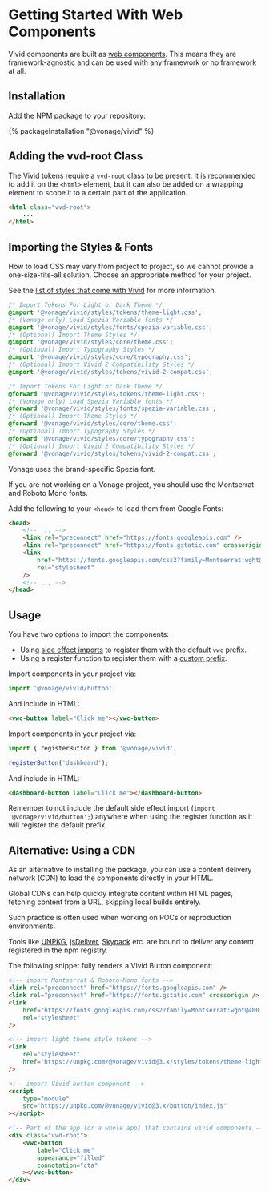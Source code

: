 # Getting Started With Web Components

Vivid components are built as [web components](https://developer.mozilla.org/en-US/docs/Web/API/Web_components). This means they are framework-agnostic and can be used with any framework or no framework at all.

## Installation

Add the NPM package to your repository:

{% packageInstallation "@vonage/vivid" %}

## Adding the vvd-root Class

The Vivid tokens require a `vvd-root` class to be present. It is recommended to add it on the `<html>` element, but it can also be added on a wrapping element to scope it to a certain part of the application.

```html
<html class="vvd-root">
	...
</html>
```

## Importing the Styles & Fonts

How to load CSS may vary from project to project, so we cannot provide a one-size-fits-all solution. Choose an appropriate method for your project.

See the [list of styles that come with Vivid](/guides/styles/) for more information.

<vwc-tabs>
<vwc-tab label="CSS"></vwc-tab>
<vwc-tab-panel>

```css
/* Import Tokens For Light or Dark Theme */
@import '@vonage/vivid/styles/tokens/theme-light.css';
/* (Vonage only) Load Spezia Variable fonts */
@import '@vonage/vivid/styles/fonts/spezia-variable.css';
/* (Optional) Import Theme Styles */
@import '@vonage/vivid/styles/core/theme.css';
/* (Optional) Import Typography Styles */
@import '@vonage/vivid/styles/core/typography.css';
/* (Optional) Import Vivid 2 Compatibility Styles */
@import '@vonage/vivid/styles/tokens/vivid-2-compat.css';
```

</vwc-tab-panel>
<vwc-tab label="SCSS"></vwc-tab>
<vwc-tab-panel>

```scss
/* Import Tokens For Light or Dark Theme */
@forward '@vonage/vivid/styles/tokens/theme-light.css';
/* (Vonage only) Load Spezia Variable fonts */
@forward '@vonage/vivid/styles/fonts/spezia-variable.css';
/* (Optional) Import Theme Styles */
@forward '@vonage/vivid/styles/core/theme.css';
/* (Optional) Import Typography Styles */
@forward '@vonage/vivid/styles/core/typography.css';
/* (Optional) Import Vivid 2 Compatibility Styles */
@forward '@vonage/vivid/styles/tokens/vivid-2-compat.css';
```

</vwc-tab-panel>
</vwc-tabs>

<vwc-action-group style="inline-size: 100%">
<vwc-accordion expand-mode="multi" style="inline-size: 100%">
<vwc-accordion-item heading="Not a Vonage Project?" expanded="false">

Vonage uses the brand-specific Spezia font.

If you are not working on a Vonage project, you should use the Montserrat and Roboto Mono fonts.

Add the following to your `<head>` to load them from Google Fonts:

```html
<head>
	<!-- ... -->
	<link rel="preconnect" href="https://fonts.googleapis.com" />
	<link rel="preconnect" href="https://fonts.gstatic.com" crossorigin />
	<link
		href="https://fonts.googleapis.com/css2?family=Montserrat:wght@400;500;600&family=Roboto+Mono:wght@400;500&display=swap"
		rel="stylesheet"
	/>
	<!-- ... -->
</head>
```

</vwc-accordion-item>
</vwc-accordion>
</vwc-action-group>

## Usage

You have two options to import the components:

- Using [side effect imports](https://developer.mozilla.org/en-US/docs/Web/JavaScript/Reference/Statements/import#import_a_module_for_its_side_effects_only) to register them with the default `vwc` prefix.
- Using a register function to register them with a [custom prefix](/guides/prefix/).

<vwc-tabs>
<vwc-tab label="Import"></vwc-tab>
<vwc-tab-panel>

Import components in your project via:

```js
import '@vonage/vivid/button';
```

And include in HTML:

```html
<vwc-button label="Click me"></vwc-button>
```

</vwc-tab-panel>
<vwc-tab label="Register Function"></vwc-tab>
<vwc-tab-panel>

Import components in your project via:

```js
import { registerButton } from '@vonage/vivid';

registerButton('dashboard');
```

And include in HTML:

```html
<dashboard-button label="Click me"></dashboard-button>
```

Remember to not include the default side effect import (`import '@vonage/vivid/button';`) anywhere when using the register function as it will register the default prefix.

</vwc-tab-panel>
</vwc-tabs>

## Alternative: Using a CDN

As an alternative to installing the package, you can use a content delivery network (CDN) to load the components directly in your HTML.

Global CDNs can help quickly integrate content within HTML pages, fetching content from a URL, skipping local builds entirely.

Such practice is often used when working on POCs or reproduction environments.

Tools like [UNPKG](https://unpkg.com), [jsDeliver](https://www.jsdelivr.com), [Skypack](https://www.skypack.dev) etc. are bound to deliver any content registered in the npm registry.

The following snippet fully renders a Vivid Button component:

```html
<!-- import Montserrat & Roboto-Mono fonts -->
<link rel="preconnect" href="https://fonts.googleapis.com" />
<link rel="preconnect" href="https://fonts.gstatic.com" crossorigin />
<link
	href="https://fonts.googleapis.com/css2?family=Montserrat:wght@400;500;600&family=Roboto+Mono:wght@400;500&display=swap"
	rel="stylesheet"
/>

<!-- import light theme style tokens -->
<link
	rel="stylesheet"
	href="https://unpkg.com/@vonage/vivid@3.x/styles/tokens/theme-light.css"
/>

<!-- import Vivid button component -->
<script
	type="module"
	src="https://unpkg.com/@vonage/vivid@3.x/button/index.js"
></script>

<!-- Part of the app (or a whole app) that contains vivid components -->
<div class="vvd-root">
	<vwc-button
		label="Click me"
		appearance="filled"
		connotation="cta"
	></vwc-button>
</div>
```
